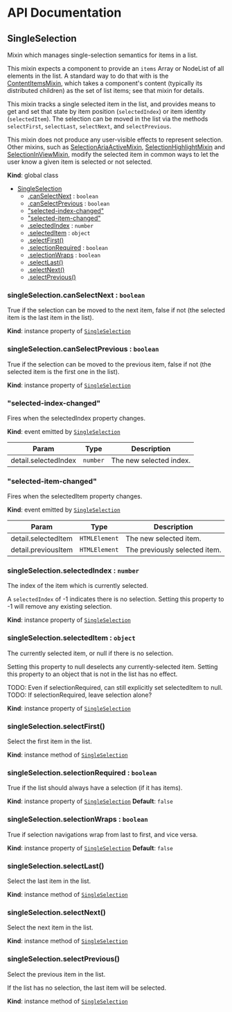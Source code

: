 # API Documentation
<a name="SingleSelection"></a>

## SingleSelection
Mixin which manages single-selection semantics for items in a list.

This mixin expects a component to provide an `items` Array or NodeList of
all elements in the list. A standard way to do that with is the
[ContentItemsMixin](ContentItemsMixin.md), which takes a component's
content (typically its distributed children) as the set of list items; see
that mixin for details.

This mixin tracks a single selected item in the list, and provides means to
get and set that state by item position (`selectedIndex`) or item identity
(`selectedItem`). The selection can be moved in the list via the methods
`selectFirst`, `selectLast`, `selectNext`, and `selectPrevious`.

This mixin does not produce any user-visible effects to represent
selection. Other mixins, such as
[SelectionAriaActiveMixin](SelectionAriaActiveMixin.md),
[SelectionHighlightMixin](SelectionHighlightMixin.md) and
[SelectionInViewMixin](SelectionInViewMixin.md), modify the selected item
in common ways to let the user know a given item is selected or not
selected.

  **Kind**: global class

* [SingleSelection](#SingleSelection)
    * [.canSelectNext](#SingleSelection+canSelectNext) : <code>boolean</code>
    * [.canSelectPrevious](#SingleSelection+canSelectPrevious) : <code>boolean</code>
    * ["selected-index-changed"](#SingleSelection.event_selected-index-changed)
    * ["selected-item-changed"](#SingleSelection.event_selected-item-changed)
    * [.selectedIndex](#SingleSelection+selectedIndex) : <code>number</code>
    * [.selectedItem](#SingleSelection+selectedItem) : <code>object</code>
    * [.selectFirst()](#SingleSelection+selectFirst)
    * [.selectionRequired](#SingleSelection+selectionRequired) : <code>boolean</code>
    * [.selectionWraps](#SingleSelection+selectionWraps) : <code>boolean</code>
    * [.selectLast()](#SingleSelection+selectLast)
    * [.selectNext()](#SingleSelection+selectNext)
    * [.selectPrevious()](#SingleSelection+selectPrevious)

<a name="SingleSelection+canSelectNext"></a>

### singleSelection.canSelectNext : <code>boolean</code>
True if the selection can be moved to the next item, false if not (the
selected item is the last item in the list).

  **Kind**: instance property of <code>[SingleSelection](#SingleSelection)</code>
<a name="SingleSelection+canSelectPrevious"></a>

### singleSelection.canSelectPrevious : <code>boolean</code>
True if the selection can be moved to the previous item, false if not
(the selected item is the first one in the list).

  **Kind**: instance property of <code>[SingleSelection](#SingleSelection)</code>
<a name="SingleSelection.event_selected-index-changed"></a>

### "selected-index-changed"
Fires when the selectedIndex property changes.

  **Kind**: event emitted by <code>[SingleSelection](#SingleSelection)</code>

| Param | Type | Description |
| --- | --- | --- |
| detail.selectedIndex | <code>number</code> | The new selected index. |

<a name="SingleSelection.event_selected-item-changed"></a>

### "selected-item-changed"
Fires when the selectedItem property changes.

  **Kind**: event emitted by <code>[SingleSelection](#SingleSelection)</code>

| Param | Type | Description |
| --- | --- | --- |
| detail.selectedItem | <code>HTMLElement</code> | The new selected item. |
| detail.previousItem | <code>HTMLElement</code> | The previously selected item. |

<a name="SingleSelection+selectedIndex"></a>

### singleSelection.selectedIndex : <code>number</code>
The index of the item which is currently selected.

A `selectedIndex` of -1 indicates there is no selection. Setting this
property to -1 will remove any existing selection.

  **Kind**: instance property of <code>[SingleSelection](#SingleSelection)</code>
<a name="SingleSelection+selectedItem"></a>

### singleSelection.selectedItem : <code>object</code>
The currently selected item, or null if there is no selection.

Setting this property to null deselects any currently-selected item.
Setting this property to an object that is not in the list has no effect.

TODO: Even if selectionRequired, can still explicitly set selectedItem to null.
TODO: If selectionRequired, leave selection alone?

  **Kind**: instance property of <code>[SingleSelection](#SingleSelection)</code>
<a name="SingleSelection+selectFirst"></a>

### singleSelection.selectFirst()
Select the first item in the list.

  **Kind**: instance method of <code>[SingleSelection](#SingleSelection)</code>
<a name="SingleSelection+selectionRequired"></a>

### singleSelection.selectionRequired : <code>boolean</code>
True if the list should always have a selection (if it has items).

  **Kind**: instance property of <code>[SingleSelection](#SingleSelection)</code>
**Default**: <code>false</code>  
<a name="SingleSelection+selectionWraps"></a>

### singleSelection.selectionWraps : <code>boolean</code>
True if selection navigations wrap from last to first, and vice versa.

  **Kind**: instance property of <code>[SingleSelection](#SingleSelection)</code>
**Default**: <code>false</code>  
<a name="SingleSelection+selectLast"></a>

### singleSelection.selectLast()
Select the last item in the list.

  **Kind**: instance method of <code>[SingleSelection](#SingleSelection)</code>
<a name="SingleSelection+selectNext"></a>

### singleSelection.selectNext()
Select the next item in the list.

  **Kind**: instance method of <code>[SingleSelection](#SingleSelection)</code>
<a name="SingleSelection+selectPrevious"></a>

### singleSelection.selectPrevious()
Select the previous item in the list.

If the list has no selection, the last item will be selected.

  **Kind**: instance method of <code>[SingleSelection](#SingleSelection)</code>
